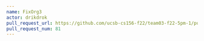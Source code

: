 ```yaml
---
name: FixOrg3
actor: drikdrok
pull_request_url: https://github.com/ucsb-cs156-f22/team03-f22-5pm-1/pull/81
pull_request_num: 81
---
```

